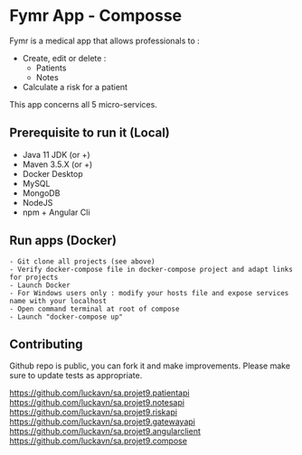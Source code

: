 # Fymr App - Composse

Fymr is a medical app that allows professionals to : 
- Create, edit or delete :
    - Patients
    - Notes
- Calculate a risk for a patient
    
This app concerns all 5 micro-services.

## Prerequisite to run it (Local)

- Java 11 JDK (or +)
- Maven 3.5.X (or +)
- Docker Desktop
- MySQL
- MongoDB 
- NodeJS
- npm + Angular Cli

## Run apps (Docker)

```
- Git clone all projects (see above)
- Verify docker-compose file in docker-compose project and adapt links for projects
- Launch Docker 
- For Windows users only : modify your hosts file and expose services name with your localhost
- Open command terminal at root of compose
- Launch "docker-compose up"

```

## Contributing
Github repo is public, you can fork it and make improvements.
Please make sure to update tests as appropriate.

https://github.com/luckavn/sa.projet9.patientapi
https://github.com/luckavn/sa.projet9.notesapi
https://github.com/luckavn/sa.projet9.riskapi
https://github.com/luckavn/sa.projet9.gatewayapi
https://github.com/luckavn/sa.projet9.angularclient
https://github.com/luckavn/sa.projet9.compose
